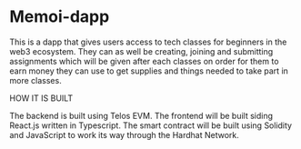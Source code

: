  # Memoi-dapp
 This is a dapp that gives users access to tech classes for beginners in the web3 ecosystem. They can as well be creating, joining and submitting assignments which will be given after each classes on order for them to earn money they can use to get supplies and things needed to take part in more classes.  


 
HOW IT IS BUILT

The backend is built using Telos EVM. The frontend will be built siding React.js written in Typescript. The smart contract will be built using Solidity and JavaScript to work its way through the Hardhat Network.
